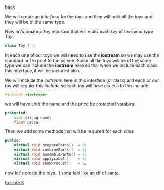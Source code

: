 [back](./page01.md)

We will create an *interface* for the toys and they will hold all the toys and they will be of the same type.

Now let's create a Toy interfase that will make each toy of the same type *Toy*.

```cpp
class Toy { };
```
In each one of our toys we will need to use the **iostream** so we may use the standard out to print to the screen. Since all the toys will be of the
same type we can include the **iostream** here so that when we include each class this interface, it will be included also. 

We will include the *iostream* here in this interface (or class) and each or our toy will requier this *include* so each toy will have access to this include.
```cpp
#include <iostream>
```

we will have both the name and the price be protected varables:
```cpp
protected:
    std::string name;
    float price;
```
Then we add some methods that will be required for each class
```cpp
public:
    virtual void prepareParts()  = 0;
    virtual void combineParts()  = 0;
    virtual void assembleParts() = 0;
    virtual void applyLabel()    = 0;
    virtual void showProduct()   = 0;
```

now let's create the toys.. I sorta feel like an elf of santa.

[to slide 3](./page03.md)
